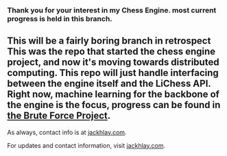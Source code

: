 ### Thank you for your interest in my Chess Engine. most current progress is held in this branch.  
## This will be a fairly boring branch in retrospect This was the repo that started the chess engine project, and now it's moving towards distributed computing. This repo will just handle interfacing between the engine itself and the LiChess API. Right now, machine learning for the backbone of the engine is the focus, progress can be found in [the Brute Force Project](https://github.com/jackhlay/BruteForce-Chess).  
As always, contact info is at [jackhlay.com](https://jackhlay.com).

For updates and contact information, visit [jackhlay.com](https://jackhlay.com).

